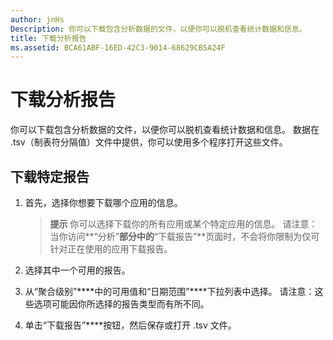 ```yaml
---
author: jnHs
Description: 你可以下载包含分析数据的文件，以便你可以脱机查看统计数据和信息。
title: 下载分析报告
ms.assetid: BCA61ABF-16ED-42C3-9014-68629CB5A24F
---
```


# 下载分析报告


你可以下载包含分析数据的文件，以便你可以脱机查看统计数据和信息。 数据在 .tsv（制表符分隔值）文件中提供，你可以使用多个程序打开这些文件。

## 下载特定报告

1.  首先，选择你想要下载哪个应用的信息。

    > **提示** 你可以选择下载你的所有应用或某个特定应用的信息。 请注意：当你访问**“分析”**部分中的**“下载报告”**页面时，不会将你限制为仅可针对正在使用的应用下载报告。

2.  选择其中一个可用的报告。

3.  从“聚合级别”****中的可用值和“日期范围”****下拉列表中选择。 请注意：这些选项可能因你所选择的报告类型而有所不同。

4.  单击“下载报告”****按钮，然后保存或打开 .tsv 文件。


<!--HONumber=May16_HO2-->



